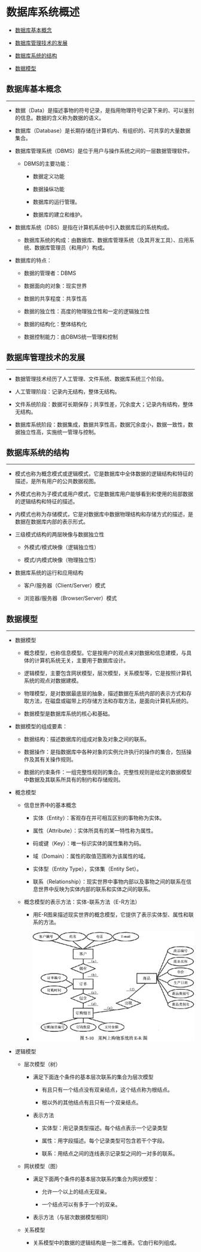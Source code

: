 # 数据库系统概述

  + [数据库基本概念](#数据库基本概念)

  + [数据库管理技术的发展](#数据库管理技术的发展)

  + [数据库系统的结构](#数据库系统的结构)

  + [数据模型](#数据模型)

## 数据库基本概念

***

  + 数据（Data）是描述事物的符号记录，是指用物理符号记录下来的、可以鉴别的信息。数据的含义称为数据的语义。

  + 数据库（Database）是长期存储在计算机内、有组织的、可共享的大量数据集合。

  + 数据库管理系统（DBMS）是位于用户与操作系统之间的一层数据管理软件。

    - DBMS的主要功能：

      - 数据定义功能

      - 数据操纵功能

      - 数据库的运行管理。

      - 数据库的建立和维护。

  + 数据库系统（DBS）是指在计算机系统中引入数据库后的系统构成。

    - 数据库系统的构成：由数据库、数据库管理系统（及其开发工具）、应用系统、数据库管理员（和用户）构成。

  + 数据库的特点：

    - 数据的管理者：DBMS

    - 数据面向的对象：现实世界

    - 数据的共享程度：共享性高

    - 数据的独立性：高度的物理独立性和一定的逻辑独立性

    - 数据的结构化：整体结构化

    - 数据控制能力：由DBMS统一管理和控制

## 数据库管理技术的发展

***

  + 数据管理技术经历了人工管理、文件系统、数据库系统三个阶段。

  + 人工管理阶段：记录内无结构，整体无结构。

  + 文件系统阶段：数据可长期保存；共享性差，冗余度大；记录内有结构，整体无结构。

  + 数据库系统阶段：数据集成，数据共享性高，数据冗余度小，数据一致性，数据独立性高，实施统一管理与控制。

## 数据库系统的结构

***

  + 模式也称为概念模式或逻辑模式，它是数据库中全体数据的逻辑结构和特征的描述，是所有用户的公共数据视图。

  + 外模式也称为子模式或用户模式，它是数据库用户能够看到和使用的局部数据的逻辑结构和特征的描述。

  + 内模式也称为存储模式，它是对数据库中数据物理结构和存储方式的描述，是数据在数据库内部的表示形式。

  + 三级模式结构的两层映像与数据独立性

    - 外模式/模式映像（逻辑独立性）

    - 模式/内模式映像（物理独立性）

  + 数据库系统的运行和应用结构

    - 客户/服务器（Client/Server）模式

    - 浏览器/服务器（Browser/Server）模式

## 数据模型

***

  + 数据模型

    - 概念模型，也称信息模型。它是按用户的观点来对数据和信息建模，与具体的计算机系统无关，主要用于数据库设计。

    - 逻辑模型，主要包含网状模型，层次模型，关系模型等，它是按照计算机系统的观点对数据建模。

    - 物理模型，是对数据最底层的抽象，描述数据在系统内部的表示方式和存取方法，在磁盘或磁带上的存储方法和存取方法，是面向计算机系统的。

    - 数据模型是数据库系统的核心和基础。

  + 数据模型的组成要素：

    - 数据结构：描述数据库的组成对象及对象之间的联系。

    - 数据操作：是指数据库中各种对象的实例允许执行的操作的集合，包括操作及其有关操作规则。

    - 数据的约束条件：一组完整性规则的集合。完整性规则是给定的数据模型中数据及其联系所具有的制约和存储规则。

  + 概念模型

    - 信息世界中的基本概念

      - 实体（Entity）：客观存在并可相互区别的事物称为实体。

      - 属性（Attribute）：实体所具有的某一特性称为属性。

      - 码或键（Key）：唯一标识实体的属性集称为码。

      - 域（Domain）：属性的取值范围称为该属性的域。

      - 实体型（Entity Type），实体集（Entity Set）。

      - 联系（Relationship）：现实世界中事物内部以及事物之间的联系在信息世界中反映为实体内部的联系和实体之间的联系。

    - 概念模型的表示方法：实体-联系方法（E-R方法）

      - 用E-R图来描述现实世界的概念模型，它提供了表示实体型、属性和联系的方法。

      - ![E-R Example](./resources/e-r.jpg)

  + 逻辑模型

    - 层次模型（树）

      - 满足下面连个条件的基本层次联系的集合为层次模型

        - 有且只有一个结点没有双亲结点，这个结点称为根结点。

        - 根以外的其他结点有且只有一个双亲结点。

      - 表示方法

        - 实体型：用记录类型描述。每个结点表示一个记录类型

        - 属性：用字段描述。每个记录类型可包含若干个字段。

        - 联系：用结点之间的连线表示记录型之间的一对多的联系。

    - 网状模型（图）

      - 满足下面两个条件的基本层次联系的集合为网状模型：

        - 允许一个以上的结点无双亲。

        - 一个结点可以有多于一个的双亲。

      - 表示方法（与层次数据模型相同）

    - 关系模型

      - 关系模型中的数据的逻辑结构是一张二维表。它由行和列组成。
